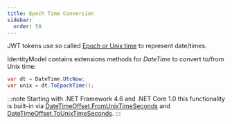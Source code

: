 ```yaml
---
title: Epoch Time Conversion
sidebar:
  order: 50
---
```



JWT tokens use so called [Epoch or Unix
time](https://en.wikipedia.org/wiki/Unix_time) to represent date/times.

IdentityModel contains extensions methods for *DateTime* to convert
to/from Unix time:

```csharp
var dt = DateTime.UtcNow;
var unix = dt.ToEpochTime();
```

:::note
Starting with .NET Framework 4.6 and .NET Core 1.0 this functionality is
built-in via
[DateTimeOffset.FromUnixTimeSeconds](https://docs.microsoft.com/en-us/dotnet/api/system.datetimeoffset.fromunixtimeseconds)
and
[DateTimeOffset.ToUnixTimeSeconds](https://docs.microsoft.com/en-us/dotnet/api/system.datetimeoffset.tounixtimeseconds).
:::

